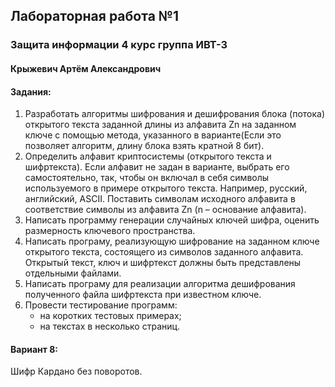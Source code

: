 ## Лабораторная работа №1
### Защита информации 4 курс группа ИВТ-3
#### Крыжевич Артём Александрович
#### Задания:
1. Разработать алгоритмы шифрования и дешифрования блока (потока) открытого текста заданной длины из алфавита Zn на заданном ключе с помощью метода, указанного в варианте(Если это позволяет алгоритм, длину блока взять кратной 8 бит).
2. Определить алфавит криптосистемы (открытого текста и шифртекста). Если алфавит не задан в варианте, выбрать его самостоятельно, так, чтобы он включал в себя символы используемого в примере открытого текста. Например, русский, английский, ASCII. Поставить символам исходного алфавита в соответствие символы из алфавита Zn (n – основание алфавита).
3. Написать программу генерации случайных ключей шифра, оценить размерность ключевого пространства.
4. Написать програму, реализующую шифрование на заданном ключе открытого текста, состоящего из символов заданного алфавита. Открытый текст, ключ и шифртекст должны быть представлены отдельными файлами.
5. Написать програму для реализации алгоритма дешифрования полученного файла шифртекста при известном ключе.
6. Провести тестирование программ:
   - на коротких тестовых примерах;
   - на текстах в несколько страниц.
#### Вариант 8:
Шифр Кардано без поворотов.